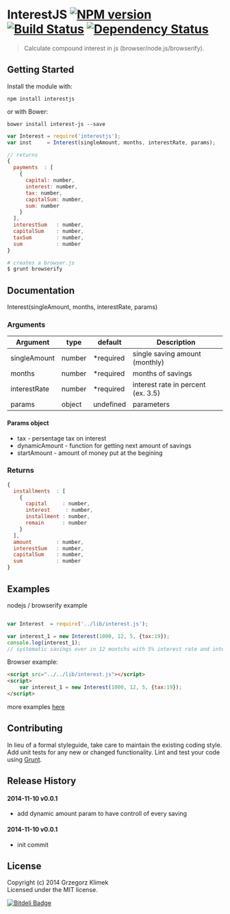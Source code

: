 # InterestJS [![NPM version](https://badge.fury.io/js/interestjs.png?style=flat)](http://badge.fury.io/js/interestjs) [![Build Status](https://travis-ci.org/kfiku/InterestJS.svg)](https://travis-ci.org/kfiku/InterestJS) [![Dependency Status](https://david-dm.org/kfiku/InterestJS/dev-status.svg)](https://david-dm.org/kfiku/interestjs)

> Calculate compound interest in js (browser/node.js/browserify).


## Getting Started

Install the module with: 
```
npm install interestjs
```

or with Bower:
```
bower install interest-js --save
```

```js
var Interest = require('interestjs');
var inst     = Interest(singleAmount, months, interestRate, params);

// returns
{ 
  payments  : [
    {
      capital: number,
      interest: number,
      tax: number,
      capitalSum: number,
      sum: number
    }
  ],
  interestSum   : number,
  capitalSum    : number,
  taxSum        : number,
  sum           : number
}
```


```sh
# creates a browser.js
$ grunt browserify
```



## Documentation

Interest(singleAmount, months, interestRate, params)

### Arguments
| Argument           | type   | default   | Description
| ------------------ | ------ | --------- | ------------------
| singleAmount       | number | *required | single saving amount (monthly)
| months             | number | *required | months of savings
| interestRate       | number | *required | interest rate in percent (ex. 3.5)
| params             | object | undefined | parameters

#### Params object
* tax - persentage tax on interest
* dynamicAmount - function for getting next amount of savings
* startAmount - amount of money put at the begining

### Returns
```js
{ 
  installments  : [
    {
      capital     : number,
      interest     : number,
      installment : number,
      remain      : number
    }
  ],
  amount        : number,
  interestSum   : number,
  capitalSum    : number,
  sum           : number
}
```

## Examples

nodejs / browserify example
```js

var Interest  = require('../lib/interest.js');

var interest_1 = new Interest(1000, 12, 5, {tax:19});
console.log(interest_1);
// systematic savings over in 12 montchs with 5% interest rate and interest tax 19% (in poland we have 19%)

```

Browser example:
```html
<script src="../../lib/interest.js"></script>
<script>
    var interest_1 = new Interest(1000, 12, 5, {tax:19});
</script>
```

more examples [here](https://github.com/kfiku/InterestJS/tree/master/example)

## Contributing

In lieu of a formal styleguide, take care to maintain the existing coding style. Add unit tests for any new or changed functionality. Lint and test your code using [Grunt](http://gruntjs.com).


## Release History

#### 2014-11-10 v0.0.1
 * add dynamic amount param to have controll of every saving
 
#### 2014-11-10 v0.0.1
 * init commit



## License

Copyright (c) 2014 Grzegorz Klimek  
Licensed under the MIT license.


[![Bitdeli Badge](https://d2weczhvl823v0.cloudfront.net/kfiku/interestjs/trend.png)](https://bitdeli.com/free "Bitdeli Badge")

